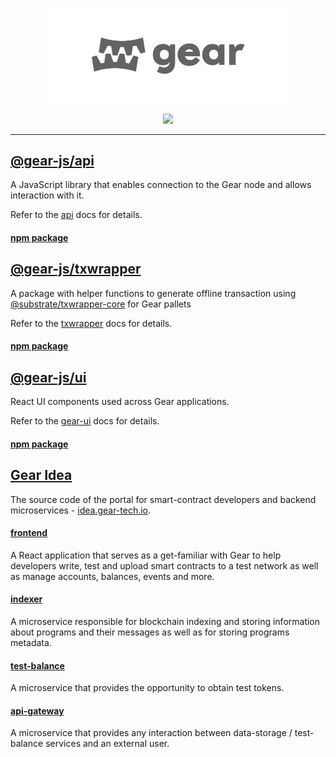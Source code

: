 <p align="center">
  <a href="https://gear-tech.io">
    <img src="https://github.com/gear-tech/gear/blob/master/images/logo-grey.png" width="400" alt="GEAR">
  </a>
</p>
<p align=center>
    <a href="https://github.com/gear-tech/gear-js/blob/master/LICENSE"><img src="https://img.shields.io/badge/License-GPL%203.0-success"></a>
</p>
<hr>

## [@gear-js/api](https://github.com/gear-tech/gear-js/tree/main/api)

A JavaScript library that enables connection to the Gear node and allows interaction with it.

Refer to the [api](https://github.com/gear-tech/gear-js/blob/main/api/README.md) docs for details.

#### [npm package](https://www.npmjs.com/package/@gear-js/api)

## [@gear-js/txwrapper](https://github.com/gear-tech/gear-js/tree/main/tools/txwrapper)

A package with helper functions to generate offline transaction using [@substrate/txwrapper-core](https://github.com/paritytech/txwrapper-core) for Gear pallets

Refer to the [txwrapper](https://github.com/gear-tech/gear-js/blob/main/tools/txwrapper/README.md) docs for details.

#### [npm package](https://www.npmjs.com/package/@gear-js/gear-meta)

## [@gear-js/ui](https://github.com/gear-tech/gear-js/tree/main/utils/gear-ui)

React UI components used across Gear applications.

Refer to the [gear-ui](https://github.com/gear-tech/gear-js/blob/main/utils/gear-ui/README.md) docs for details.

#### [npm package](https://www.npmjs.com/package/@gear-js/ui)

## [Gear Idea](https://github.com/gear-tech/gear-js/tree/main/idea)

The source code of the portal for smart-contract developers and backend microservices - [idea.gear-tech.io](https://idea.gear-tech.io/).

#### [frontend](https://github.com/gear-tech/gear-js/tree/main/idea/frontend)

A React application that serves as a get-familiar with Gear to help developers write, test and upload smart contracts to a test network as well as manage accounts, balances, events and more.

#### [indexer](https://github.com/gear-tech/gear-js/tree/main/idea/indexer)

A microservice responsible for blockchain indexing and storing information about programs and their messages as well as for storing programs metadata.

#### [test-balance](https://github.com/gear-tech/gear-js/tree/main/idea/test-balance)

A microservice that provides the opportunity to obtain test tokens.

#### [api-gateway](https://github.com/gear-tech/gear-js/tree/main/idea/api-gateway)

A microservice that provides any interaction between data-storage / test-balance services and an external user.
